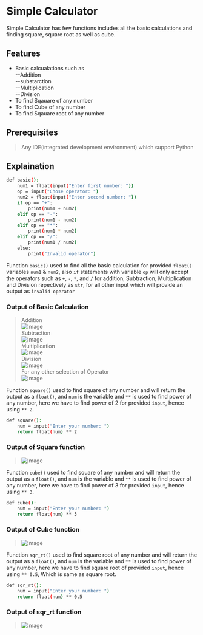 # Simple Calculator

Simple Calculator has few functions includes all the basic calculations and finding square, square root as well as cube.


## Features

- Basic calcualations such as  
--Addition  
--substarction  
--Multiplication  
--Division  
- To find Sqauare of any number
- To find Cube of any number
- To find Sqauare root of any number


## Prerequisites
> Any IDE(integrated development environment) which support Python

## Explaination


```sh
def basic():
    num1 = float(input("Enter first number: "))
    op = input("Chose operator: ")
    num2 = float(input("Enter second number: "))
    if op == "+":
        print(num1 + num2)
    elif op == "-":
        print(num1 - num2)
    elif op == "*":
        print(num1 * num2)
    elif op == "/":
        print(num1 / num2)
    else:
        print("Invalid operator")

```
Function ```basic()``` used to find all the basic calculation for provided ```float()``` variables ```num1``` & ```num2```, also ```if``` statements with variable ```op```  will only accept the operators such as ```+```, ```-```, ```*```, and ```/``` for addition, Subtraction, Multiplication and Division repectively as ```str```, for all other input which will provide an output as ```invalid operator```

### Output of Basic Calculation
>Addition  
>![image](https://user-images.githubusercontent.com/86762727/155142254-19c04e76-f2e0-4adc-ae7e-7da64e5aeba2.png)  
Subtraction  
>![image](https://user-images.githubusercontent.com/86762727/155142765-366b39c4-f61c-4c36-a333-6113e9b8d399.png)  
Multiplication  
>![image](https://user-images.githubusercontent.com/86762727/155143062-4ce32a2c-f49a-4559-9372-d7dc12d503e9.png)  
Division  
>![image](https://user-images.githubusercontent.com/86762727/155143315-e64d4fb6-fa32-4aa9-b09e-871f371eec18.png)  
For any other selection of Operator  
>![image](https://user-images.githubusercontent.com/86762727/155144190-eba86811-c615-4512-83f2-dfea96d00352.png)  

    
Function ```square()``` used to find square of any number and will return the output as a ```float()```, and ```num``` is the variable and ```**``` is used to find power of any number, here we have to find power of 2 for provided ```input```, hence using ```** 2```.



```sh
def square():
    num = input("Enter your number: ")
    return float(num) ** 2
```


### Output of Square function  
>![image](https://user-images.githubusercontent.com/86762727/155146971-3caae698-ffcc-42e6-bc5d-f0aa63420664.png)  



Function ```cube()``` used to find square of any number and will return the output as a ```float()```, and ```num``` is the variable and ```**``` is used to find power of any number, here we have to find power of 3 for provided ```input```, hence using ```** 3```.



```sh
def cube():
    num = input("Enter your number: ")
    return float(num) ** 3
```  

### Output of Cube function
>![image](https://user-images.githubusercontent.com/86762727/155147865-dfe5890d-6add-41b3-9e2b-bdafd16fcded.png)  


Function ```sqr_rt()``` used to find square root of any number and will return the output as a ```float()```, and ```num``` is the variable and ```**``` is used to find power of any number, here we have to find square root of provided ```input```, hence using ```** 0.5```, Which is same as square root.

```sh
def sqr_rt():
    num = input("Enter your number: ")
    return float(num) ** 0.5
```  
### Output of sqr_rt function
>![image](https://user-images.githubusercontent.com/86762727/155151826-31d72bf5-8539-43bf-886e-846145e2cf56.png)  
    


